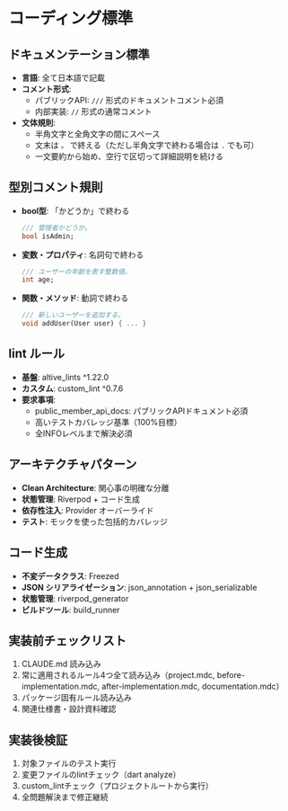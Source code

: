 # コーディング標準

## ドキュメンテーション標準
- **言語**: 全て日本語で記載
- **コメント形式**: 
  - パブリックAPI: `///` 形式のドキュメントコメント必須
  - 内部実装: `//` 形式の通常コメント
- **文体規則**:
  - 半角文字と全角文字の間にスペース
  - 文末は `。` で終える（ただし半角文字で終わる場合は `.` でも可）
  - 一文要約から始め、空行で区切って詳細説明を続ける

## 型別コメント規則
- **bool型**: 「かどうか」で終わる
  ```dart
  /// 管理者かどうか。
  bool isAdmin;
  ```
- **変数・プロパティ**: 名詞句で終わる
  ```dart
  /// ユーザーの年齢を表す整数値。
  int age;
  ```
- **関数・メソッド**: 動詞で終わる
  ```dart
  /// 新しいユーザーを追加する。
  void addUser(User user) { ... }
  ```

## lint ルール
- **基盤**: altive_lints ^1.22.0
- **カスタム**: custom_lint ^0.7.6
- **要求事項**:
  - public_member_api_docs: パブリックAPIドキュメント必須
  - 高いテストカバレッジ基準（100%目標）
  - 全INFOレベルまで解決必須

## アーキテクチャパターン
- **Clean Architecture**: 関心事の明確な分離
- **状態管理**: Riverpod + コード生成
- **依存性注入**: Provider オーバーライド
- **テスト**: モックを使った包括的カバレッジ

## コード生成
- **不変データクラス**: Freezed
- **JSON シリアライゼーション**: json_annotation + json_serializable
- **状態管理**: riverpod_generator
- **ビルドツール**: build_runner

## 実装前チェックリスト
1. CLAUDE.md 読み込み
2. 常に適用されるルール4つ全て読み込み（project.mdc, before-implementation.mdc, after-implementation.mdc, documentation.mdc）
3. パッケージ固有ルール読み込み
4. 関連仕様書・設計資料確認

## 実装後検証
1. 対象ファイルのテスト実行
2. 変更ファイルのlintチェック（dart analyze）
3. custom_lintチェック（プロジェクトルートから実行）
4. 全問題解決まで修正継続
